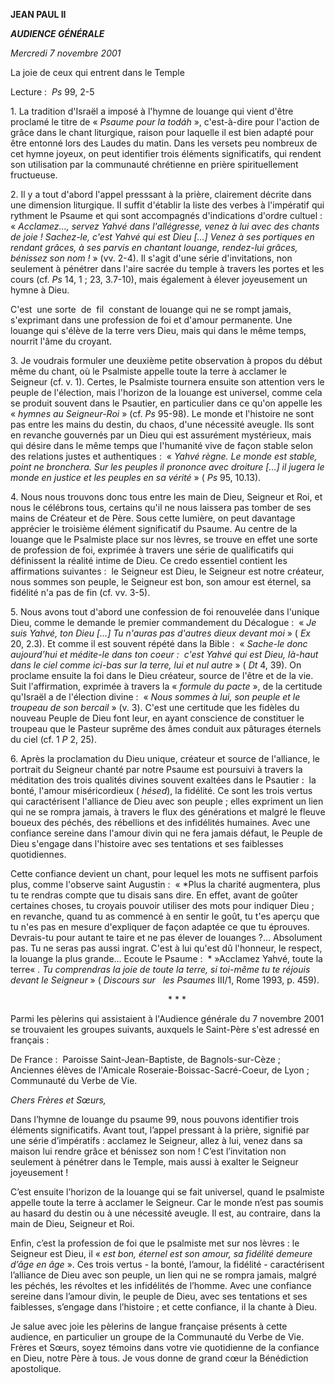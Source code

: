 **JEAN PAUL II**

***AUDIENCE GÉNÉRALE***

*Mercredi 7 novembre 2001*

La joie de ceux qui entrent dans le Temple

Lecture :  *Ps* 99, 2-5

1. La tradition d'Israël a imposé à l'hymne de louange qui vient d'être proclamé le titre de « *Psaume pour la todáh* », c'est-à-dire pour l'action de grâce dans le chant liturgique, raison pour laquelle il est bien adapté pour être entonné lors des Laudes du matin. Dans les versets peu nombreux de cet hymne joyeux, on peut identifier trois éléments significatifs, qui rendent son utilisation par la communauté chrétienne en prière spirituellement fructueuse.

2. Il y a tout d'abord l'appel presssant à la prière, clairement décrite dans une dimension liturgique. Il suffit d'établir la liste des verbes à l'impératif qui rythment le Psaume et qui sont accompagnés d'indications d'ordre cultuel :  « *Acclamez..., servez Yahvé dans l'allégresse, venez à lui avec des chants de joie ! Sachez-le, c'est Yahvé qui est Dieu [...] Venez à ses portiques en rendant grâces, à ses parvis en chantant louange, rendez-lui grâces, bénissez son nom !* » (vv. 2-4). Il s'agit d'une série d'invitations, non seulement à pénétrer dans l'aire sacrée du temple à travers les portes et les cours (cf. *Ps* 14, 1 ; 23, 3.7-10), mais également à élever joyeusement un hymne à Dieu.

C'est  une sorte  de  fil  constant de louange qui ne se rompt jamais, s'exprimant dans une profession de foi et d'amour permanente. Une louange qui s'élève de la terre vers Dieu, mais qui dans le même temps, nourrit l'âme du croyant.

3. Je voudrais formuler une deuxième petite observation à propos du début même du chant, où le Psalmiste appelle toute la terre à acclamer le Seigneur (cf. v. 1). Certes, le Psalmiste tournera ensuite son attention vers le peuple de l'élection, mais l'horizon de la louange est universel, comme cela se produit souvent dans le Psautier, en particulier dans ce qu'on appelle les « *hymnes au Seigneur-Roi* » (cf. *Ps* 95-98). Le monde et l'histoire ne sont pas entre les mains du destin, du chaos, d'une nécessité aveugle. Ils sont en revanche gouvernés par un Dieu qui est assurément mystérieux, mais qui désire dans le même temps que l'humanité vive de façon stable selon des relations justes et authentiques :  « *Yahvé règne. Le monde est stable, point ne bronchera. Sur les peuples il prononce avec droiture [...] il jugera le monde en justice et les peuples en sa vérité* » ( *Ps* 95, 10.13).

4. Nous nous trouvons donc tous entre les main de Dieu, Seigneur et Roi, et nous le célébrons tous, certains qu'il ne nous laissera pas tomber de ses mains de Créateur et de Père. Sous cette lumière, on peut davantage apprécier le troisième élément significatif du Psaume. Au centre de la louange que le Psalmiste place sur nos lèvres, se trouve en effet une sorte de profession de foi, exprimée à travers une série de qualificatifs qui définissent la réalité intime de Dieu. Ce credo essentiel contient les affirmations suivantes :  le Seigneur est Dieu, le Seigneur est notre créateur, nous sommes son peuple, le Seigneur est bon, son amour est éternel, sa fidélité n'a pas de fin (cf. vv. 3-5).

5. Nous avons tout d'abord une confession de foi renouvelée dans l'unique Dieu, comme le demande le premier commandement du Décalogue :  « *Je suis Yahvé, ton Dieu [...] Tu n'auras pas d'autres dieux devant moi* » ( *Ex* 20, 2.3). Et comme il est souvent répété dans la Bible :  « *Sache-le donc aujourd'hui et médite-le dans ton coeur :  c'est Yahvé qui est Dieu, là-haut dans le ciel comme ici-bas sur la terre, lui et nul autre* » ( *Dt* 4, 39). On proclame ensuite la foi dans le Dieu créateur, source de l'être et de la vie. Suit l'affirmation, exprimée à travers la « *formule du pacte* », de la certitude qu'Israël a de l'élection divine :  « *Nous sommes à lui, son peuple et le troupeau de son bercail* » (v. 3). C'est une certitude que les fidèles du nouveau Peuple de Dieu font leur, en ayant conscience de constituer le troupeau que le Pasteur suprême des âmes conduit aux pâturages éternels du ciel (cf. 1 *P* 2, 25).

6. Après la proclamation du Dieu unique, créateur et source de l'alliance, le portrait du Seigneur chanté par notre Psaume est poursuivi à travers la méditation des trois qualités divines souvent exaltées dans le Psautier :  la bonté, l'amour miséricordieux ( *hésed*), la fidélité. Ce sont les trois vertus qui caractérisent l'alliance de Dieu avec son peuple ; elles expriment un lien qui ne se rompra jamais, à travers le flux des générations et malgré le fleuve boueux des péchés, des rébellions et des infidélités humaines. Avec une confiance sereine dans l'amour divin qui ne fera jamais défaut, le Peuple de Dieu s'engage dans l'histoire avec ses tentations et ses faiblesses quotidiennes.

Cette confiance devient un chant, pour lequel les mots ne suffisent parfois plus, comme l'observe saint Augustin :  « *Plus la charité augmentera, plus tu te rendras compte que tu disais sans dire. En effet, avant de goûter certaines choses, tu croyais pouvoir utiliser des mots pour indiquer Dieu ; en revanche, quand tu as commencé à en sentir le goût, tu t'es aperçu que tu n'es pas en mesure d'expliquer de façon adaptée ce que tu éprouves. Devrais-tu pour autant te taire et ne pas élever de louanges ?... Absolument pas. Tu ne seras pas aussi ingrat. C'est à lui qu'est dû l'honneur, le respect, la louange la plus grande... Ecoute le Psaume :  * »Acclamez Yahvé, toute la terre« *. Tu comprendras la joie de toute la terre, si toi-même tu te réjouis devant le Seigneur* » ( *Discours sur   les Psaumes* III/1, Rome 1993, p. 459).

                                                                * * *

Parmi les pèlerins qui assistaient à l'Audience générale du 7 novembre 2001 se trouvaient les groupes suivants, auxquels le Saint-Père s'est adressé en français :

De France :  Paroisse Saint-Jean-Baptiste, de Bagnols-sur-Cèze ; Anciennes élèves de l'Amicale Roseraie-Boissac-Sacré-Coeur, de Lyon ; Communauté du Verbe de Vie.

*Chers Frères et Sœurs,*

Dans l’hymne de louange du psaume 99, nous pouvons identifier trois éléments significatifs. Avant tout, l’appel pressant à la prière, signifié par une série d’impératifs : acclamez le Seigneur, allez à lui, venez dans sa maison lui rendre grâce et bénissez son nom ! C’est l’invitation non seulement à pénétrer dans le Temple, mais aussi à exalter le Seigneur joyeusement !

C’est ensuite l’horizon de la louange qui se fait universel, quand le psalmiste appelle toute la terre à acclamer le Seigneur. Car le monde n’est pas soumis au hasard du destin ou à une nécessité aveugle. Il est, au contraire, dans la main de Dieu, Seigneur et Roi.

Enfin, c’est la profession de foi que le psalmiste met sur nos lèvres : le Seigneur est Dieu, il « *est bon, éternel est son amour, sa fidélité demeure d’âge en âge* ». Ces trois vertus - la bonté, l’amour, la fidélité - caractérisent l’alliance de Dieu avec son peuple, un lien qui ne se rompra jamais, malgré les péchés, les révoltes et les infidélités de l’homme. Avec une confiance sereine dans l’amour divin, le peuple de Dieu, avec ses tentations et ses faiblesses, s’engage dans l’histoire ; et cette confiance, il la chante à Dieu.

Je salue avec joie les pèlerins de langue française présents à cette audience, en particulier un groupe de la Communauté du Verbe de Vie. Frères et Sœurs, soyez témoins dans votre vie quotidienne de la confiance en Dieu, notre Père à tous. Je vous donne de grand cœur la Bénédiction apostolique.